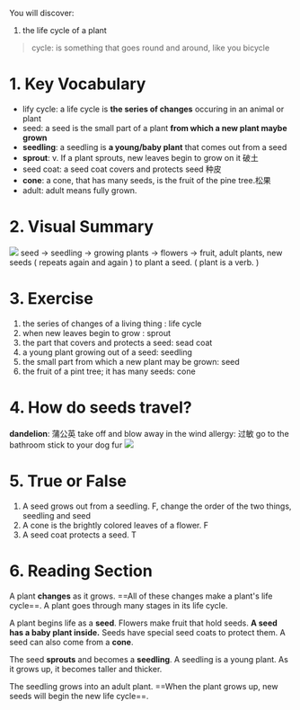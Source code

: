 You will discover:
1. the life cycle of a plant

> cycle: is something that goes round and around, like you bicycle

# 1. Key Vocabulary
- lify cycle: a life cycle is **the series of changes** occuring in an animal or plant
- seed: a seed is the small part of a plant **from which a new plant maybe grown**
- **seedling**: a seedling is **a young/baby plant** that comes out from a seed
- **sprout**: v. If a plant sprouts, new leaves begin to grow on it 破土
- seed coat: a seed coat covers and protects seed 种皮
- **cone**: a cone, that has many seeds, is the fruit of the pine tree.松果
- adult:  adult means fully grown.

# 2. Visual Summary
![](https://image-1307616428.cos.ap-beijing.myqcloud.com/Obsidian/202212011544261.png)
seed -> seedling -> growing plants -> flowers -> fruit, adult plants, new seeds ( repeats again and again )
to plant a seed. ( plant is a verb. )

# 3. Exercise
1. the series of changes of a living thing : life cycle
2. when new leaves begin to grow : sprout
3. the part that covers and protects a seed: sead coat
4. a young plant growing out of a seed: seedling
5. the small part from which a new plant may be grown: seed
6. the fruit of a pint tree; it has many seeds: cone

# 4. How do seeds travel?
**dandelion**: 蒲公英 take off and blow away in the wind
allergy: 过敏
go to the bathroom
stick to your dog fur
![](https://image-1307616428.cos.ap-beijing.myqcloud.com/Obsidian/202212011551346.png)

# 5. True or False
1. A seed grows out from a seedling. F, change the order of the two things, seedling and seed
2. A cone is the brightly colored leaves of a flower. F
3. A seed coat protects a seed. T

# 6. Reading Section
A plant **changes** as it grows. ==All of these changes make a plant's life cycle==.  A plant goes through many stages in its life cycle.

A plant begins life as a **seed**. Flowers make fruit that hold seeds. **A seed has a baby plant inside.** Seeds have special seed coats to protect them. A seed can also come from a **cone**. 

The seed **sprouts** and becomes a **seedling**. A seedling is a young plant. As it grows up, it becomes taller and thicker.

The seedling grows into an adult plant. ==When the plant grows up, new seeds will begin the new life cycle==.



